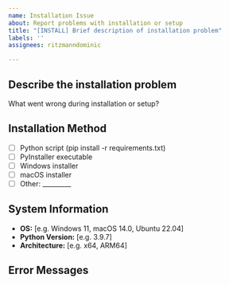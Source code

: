 ```yaml
---
name: Installation Issue
about: Report problems with installation or setup
title: "[INSTALL] Brief description of installation problem"
labels: ''
assignees: ritzmanndominic

---
```


## **Describe the installation problem**
What went wrong during installation or setup?

## **Installation Method**
- [ ] Python script (pip install -r requirements.txt)
- [ ] PyInstaller executable
- [ ] Windows installer
- [ ] macOS installer
- [ ] Other: _________

## **System Information**
- **OS:** [e.g. Windows 11, macOS 14.0, Ubuntu 22.04]
- **Python Version:** [e.g. 3.9.7]
- **Architecture:** [e.g. x64, ARM64]

## **Error Messages**
